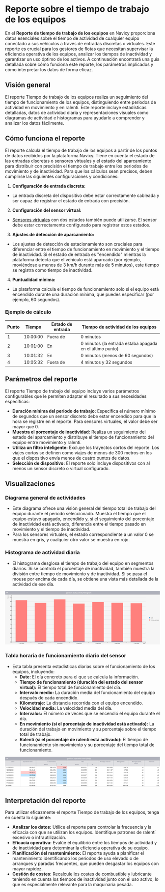 # Reporte sobre el tiempo de trabajo de los equipos

En el **Reporte de tiempo de trabajo de los equipos** en Navixy proporciona datos esenciales sobre el tiempo de actividad de cualquier equipo conectado a sus vehículos a través de entradas discretas o virtuales. Este reporte es crucial para los gestores de flotas que necesitan supervisar la eficiencia operativa de los equipos, analizar los tiempos de inactividad y garantizar un uso óptimo de los activos. A continuación encontrará una guía detallada sobre cómo funciona este reporte, los parámetros implicados y cómo interpretar los datos de forma eficaz.

## Visión general

El reporte Tiempo de trabajo de los equipos realiza un seguimiento del tiempo de funcionamiento de los equipos, distinguiendo entre periodos de actividad en movimiento y en ralentí. Este reporte incluye estadísticas detalladas, datos de actividad diaria y representaciones visuales como diagramas de actividad e histogramas para ayudarle a comprender y analizar los datos fácilmente.

## Cómo funciona el reporte

El reporte calcula el tiempo de trabajo de los equipos a partir de los puntos de datos recibidos por la plataforma Navixy. Tiene en cuenta el estado de las entradas discretas o sensores virtuales y el estado del aparcamiento para distribuir con precisión el tiempo de trabajo entre los periodos de movimiento y de inactividad. Para que los cálculos sean precisos, deben cumplirse las siguientes configuraciones y condiciones:

1. **Configuración de entrada discreta:**

* La entrada discreta del dispositivo debe estar correctamente cableada y ser capaz de registrar el estado de entrada con precisión.

2. **Configuración del sensor virtual:**

* [Sensores virtuales](../../dispositivos-y-ajustes/sensores-de-vehculos/sensores-de-vehculos/sensores-virtuales/) con dos estados también puede utilizarse. El sensor debe estar correctamente configurado para registrar estos estados.

3. **Ajustes de detección de aparcamiento:**

* Los ajustes de detección de estacionamiento son cruciales para diferenciar entre el tiempo de funcionamiento en movimiento y el tiempo de inactividad. Si el estado de entrada es "encendido" mientras la plataforma detecta que el vehículo está aparcado (por ejemplo, moviéndose a menos de 3 km/h durante más de 5 minutos), este tiempo se registra como tiempo de inactividad.

4. **Puntualidad mínima:**

* La plataforma calcula el tiempo de funcionamiento solo si el equipo está encendido durante una duración mínima, que puedes especificar (por ejemplo, 60 segundos).

### Ejemplo de cálculo

| Punto | Tiempo   | Estado de entrada | Tiempo de actividad de los equipos                       |
| ----- | -------- | ----------------- | -------------------------------------------------------- |
| 1     | 10:00:00 | Fuera de          | 0 minutos                                                |
| 2     | 10:01:00 | En                | 0 minutos (la entrada estaba apagada en el último punto) |
| 3     | 10:01:32 | En                | 0 minutos (menos de 60 segundos)                         |
| 4     | 10:05:32 | Fuera de          | 4 minutos y 32 segundos                                  |

## Parámetros del reporte

El reporte Tiempo de trabajo del equipo incluye varios parámetros configurables que le permiten adaptar el resultado a sus necesidades específicas:

* **Duración mínima del periodo de trabajo:** Especifica el número mínimo de segundos que un sensor discreto debe estar encendido para que la hora se registre en el reporte. Para sensores virtuales, el valor debe ser mayor que 0.
* **Muestra el porcentaje de inactividad:** Realiza un seguimiento del estado del aparcamiento y distribuye el tiempo de funcionamiento del equipo entre movimiento y ralentí.
* **Utiliza un filtro inteligente:** Excluye los trayectos cortos del reporte. Los viajes cortos se definen como viajes de menos de 300 metros en los que el dispositivo envía menos de cuatro puntos de datos.
* **Selección de dispositivo:** El reporte solo incluye dispositivos con al menos un sensor discreto o virtual configurado.

## Visualizaciones

### Diagrama general de actividades

* Este diagrama ofrece una visión general del tiempo total de trabajo del equipo durante el periodo seleccionado. Muestra el tiempo que el equipo estuvo apagado, encendido y, si el seguimiento del porcentaje de inactividad está activado, diferencia entre el tiempo pasado en movimiento y el tiempo de inactividad.
* Para los sensores virtuales, el estado correspondiente a un valor 0 se muestra en gris, y cualquier otro valor se muestra en rojo.

### Histograma de actividad diaria

* El histograma desglosa el tiempo de trabajo del equipo en segmentos diarios. Si se controla el porcentaje de inactividad, también muestra la división entre tiempo de movimiento y de inactividad. Si se pasa el mouse por encima de cada día, se obtiene una vista más detallada de la actividad de ese día.

![image-20240815-010538.png](attachments/image-20240815-010538.png)

### Tabla horaria de funcionamiento diario del sensor

* Esta tabla presenta estadísticas diarias sobre el funcionamiento de los equipos, incluyendo:
  * **Date:** El día concreto para el que se calcula la información.
  * **Tiempo de funcionamiento (duración del estado del sensor virtual):** El tiempo total de funcionamiento del día.
  * **Intervalo medio:** La duración media del funcionamiento del equipo después de cada encendido.
  * **Kilometraje:** La distancia recorrida con el equipo encendido.
  * **Velocidad media:** La velocidad media del día.
  * **Intervalos:** El número de veces que se encendió el equipo durante el día.
  * **En movimiento (si el porcentaje de inactividad está activado):** La duración del trabajo en movimiento y su porcentaje sobre el tiempo total de trabajo.
  * **Ralentí (si el porcentaje de ralentí está activado):** El tiempo de funcionamiento sin movimiento y su porcentaje del tiempo total de funcionamiento.

![image-20240815-010619.png](attachments/image-20240815-010619.png)

## Interpretación del reporte

Para utilizar eficazmente el reporte Tiempo de trabajo de los equipos, tenga en cuenta lo siguiente:

* **Analizar los datos:** Utilice el reporte para controlar la frecuencia y la eficacia con que se utilizan los equipos. Identifique patrones de ralentí excesivo o infrautilización.
* **Eficacia operativa:** Evalúe el equilibrio entre los tiempos de actividad y de inactividad para determinar la eficiencia operativa de su equipo.
* **Planificación del mantenimiento:** El reporte ayuda a planificar el mantenimiento identificando los periodos de uso elevado o de arranques y paradas frecuentes, que pueden desgastar los equipos con mayor rapidez.
* **Gestión de costes:** Recalcule los costes de combustible y lubricante teniendo en cuenta los tiempos de inactividad junto con el uso activo, lo que es especialmente relevante para la maquinaria pesada.
